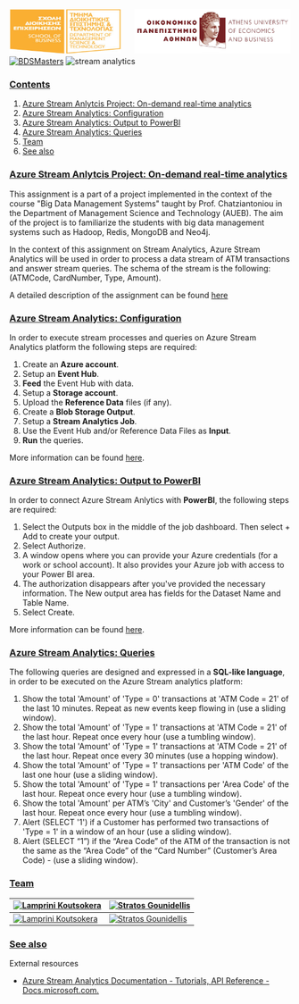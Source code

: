 <img src="../logos/logoAUEB.png" width="280" height="80" align="right"></img>
<img src="../logos/dmst.png" width="200" height="80" align="left"></img><br><br>
<br><br><br>
[![BDSMasters](https://img.shields.io/badge/codedby-bdsmasters-brightgreen.svg?style=flat-square)](https://github.com/dbsmasters)
![stream analytics](https://img.shields.io/badge/stream-analytics-blue.svg?style=flat-square)

### <a id="contents" href="#contents">Contents</a>

1. [Azure Stream Anlytcis Project: On-demand real-time analytics](#azure-stream-project-intro)
1. [Azure Stream Analytics: Configuration](#configuring-azure)
1. [Azure Stream Analytics: Output to PowerBI](#power-bi)
1. [Azure Stream Analytics: Queries](#queries-execution)
1. [Team](#team)
1. [See also](#see-also)

### <a id="azure-stream-project-intro" href="#azure-stream-project-intro">Azure Stream Anlytcis Project: On-demand real-time analytics</a>

This assignment is a part of a project implemented in the context of the course "Big Data Management Systems" taught by Prof. Chatziantoniou in the Department of Management Science and Technology (AUEB). The aim of the project is to familiarize the students with big data management systems such as Hadoop, Redis, MongoDB and Neo4j.

In the context of this assignment on Stream Analytics, Azure Stream Analytics will be used in order to process a data stream of ATM transactions and answer stream queries. The schema of the stream is the following: (ATMCode, CardNumber, Type, Amount).

A detailed description of the assignment can be found [here](Proj4_StreamAnalytics_Description.pdf)

### <a id="configuring-azure" href="#configuring-azure">Azure Stream Analytics: Configuration</a>

In order to execute stream processes and queries on Azure Stream Analytics platform the following steps are required:

1. Create an **Azure account**.
2. Setup an **Event Hub**.
3. **Feed** the Event Hub with data.
4. Setup a **Storage account**.
5. Upload the **Reference Data** files (if any).
6. Create a **Blob Storage Output**.
7. Setup a **Stream Analytics Job**.
8. Use the Event Hub and/or Reference Data Files as **Input**.
9. **Run** the queries.

More information can be found [here](https://docs.microsoft.com/en-us/azure/stream-analytics/).

### <a id="power-bi" href="#power-bi">Azure Stream Analytics: Output to PowerBI</a>

In order to connect Azure Stream Anlytics with **PowerBI**, the following steps are required:

1. Select the Outputs box in the middle of the job dashboard. Then select + Add to create your output.
2. Select Authorize.
3. A window opens where you can provide your Azure credentials (for a work or school account). It also provides your Azure job with access to your Power BI area.
4. The authorization disappears after you've provided the necessary information. The New output area has fields for the Dataset Name and Table Name.
5. Select Create. 

More information can be found [here](https://docs.microsoft.com/en-us/azure/stream-analytics/stream-analytics-power-bi-dashboard).

### <a id="queries-execution" href="#queries-execution">Azure Stream Analytics: Queries</a>

The following queries are designed and expressed in a **SQL-like language**, in order to be executed on the Azure Stream analytics platform:

1. Show the total 'Amount' of 'Type = 0' transactions at 'ATM Code = 21' of the last 10 minutes. Repeat as new events keep flowing in (use a sliding window).
2. Show the total 'Amount' of 'Type = 1' transactions at 'ATM Code = 21' of the last hour. Repeat once every hour (use a tumbling window).
3. Show the total 'Amount' of 'Type = 1' transactions at 'ATM Code = 21' of the last hour. Repeat once every 30 minutes (use a hopping window).
4. Show the total 'Amount' of 'Type = 1' transactions per 'ATM Code' of the last one hour (use a sliding window).
5. Show the total 'Amount' of 'Type = 1' transactions per 'Area Code' of the last hour. Repeat once every hour (use a tumbling window).
6. Show the total 'Amount' per ATM’s 'City' and Customer’s 'Gender' of the last hour. Repeat once every hour (use a tumbling window).
7. Alert (SELECT '1') if a Customer has performed two transactions of 'Type = 1' in a window of an hour (use a sliding window).
8. Alert (SELECT “1”) if the “Area Code” of the ATM of the transaction is not the same as the “Area Code” of the “Card Number” (Customer’s Area Code) - (use a sliding window).

### <a id="team" href="#team">Team</a>
|[![Lamprini Koutsokera](https://s.gravatar.com/avatar/fbf0a9ea90d21fda02132701e8082bf2?s=144)](https://github.com/lamprini-koutsokera)|[![Stratos Gounidellis](https://s.gravatar.com/avatar/761a071e4bb22145269c5b33aab8249d?s=144)](https://github.com/stratos-gounidellis)|
|---|---|
|[![Lamprini Koutsokera](https://img.shields.io/badge/Lamprini-Koutsokera-brightgreen.svg?style=flat-square)](https://github.com/lamprini-koutsokera)|[![Stratos Gounidellis](https://img.shields.io/badge/Stratos-Gounidellis-blue.svg?style=flat-square)](https://github.com/stratos-gounidellis)|

### <a id="see-also" href="#see-also">See also</a>

External resources

* [Azure Stream Analytics Documentation - Tutorials, API Reference - Docs.microsoft.com.](https://docs.microsoft.com/en-us/azure/stream-analytics/)